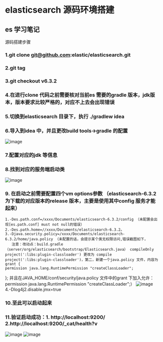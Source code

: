 # elasticsearch 源码环境搭建
## es 学习笔记
源码搭建步骤
### 1.git clone git@github.com:elastic/elasticsearch.git
### 2.git tag
### 3.git checkout v6.3.2
### 4.在进行clone 代码之前需要核对当前es 需要的gradle 版本，jdk版本，版本要求比较严格的，对应不上去会出现错误
### 5.切换到elasticsearch 目录下，执行 ./gradlew idea
### 6.导入到idea 中，并且更改build tools->gradle 的配置
![image](https://user-images.githubusercontent.com/20039839/131476529-b9bea984-da36-43fc-8c69-6cb051ffe00c.png)
### 7.配置对应的jdk 等信息
### 8.找到对应的服务端启动类
![image](https://user-images.githubusercontent.com/20039839/131476735-b813f5c4-85b4-4c4f-adc4-0eb4ffb578fb.png)
### 9. 在启动之前需要配置四个vm options参数 （elasticsearch-6.3.2 为下载的对应版本的release 版本，主要是使用其中config 服务才能起来）
    1.-Des.path.conf=/xxxx/Documents/elasticsearch-6.3.2/config （未配置会出现[es.path.conf] must not null的错误）
    2.-Des.path.home=//xxxx/Documents/elasticsearch-6.3.2。
    3.-Djava.security.policy=/xxxx/Documents/elasticsearch-6.3.2/home/java.policy （未配置的话，会提示某个类无权限访问,错误截图如下，
       注意：改动点：build.gradle（server/org/elasticsearch/bootstrap/Elasticsearch.java） compileOnly project(':libs:plugin-classloader') 更改为 compile project(':libs:plugin-classloader')，第二，新建一个java.policy 文件，内容为grant {
    permission java.lang.RuntimePermission "createClassLoader";
}; 并且在JAVA_HOME/conf/security/java.policy 文件中的grant 下加入允许：permission java.lang.RuntimePermission "createClassLoader";）
    ![image](https://user-images.githubusercontent.com/20039839/131477233-37ad6302-0716-4c31-8c5d-6f39ce2c6e24.png)
    4.-Dlog4j2.disable.jmx=true
### 10.至此可以启动起来
### 11.验证启动成功：1. http://localhost:9200/  2.http://localhost:9200/_cat/health?v

   ![image](https://user-images.githubusercontent.com/20039839/131478504-80b50649-d4ea-44a7-a438-e295a7b3ded4.png)
  ![image](https://user-images.githubusercontent.com/20039839/131478700-04b69ac5-9c46-4049-8be8-1c8285f5edc5.png)


    
